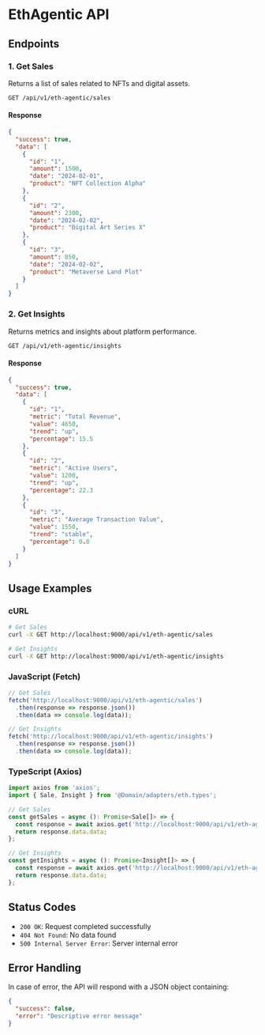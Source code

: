 # EthAgentic API

## Endpoints

### 1. Get Sales

Returns a list of sales related to NFTs and digital assets.

```http
GET /api/v1/eth-agentic/sales
```

#### Response

```json
{
  "success": true,
  "data": [
    {
      "id": "1",
      "amount": 1500,
      "date": "2024-02-01",
      "product": "NFT Collection Alpha"
    },
    {
      "id": "2",
      "amount": 2300,
      "date": "2024-02-02",
      "product": "Digital Art Series X"
    },
    {
      "id": "3",
      "amount": 850,
      "date": "2024-02-02",
      "product": "Metaverse Land Plot"
    }
  ]
}
```

### 2. Get Insights

Returns metrics and insights about platform performance.

```http
GET /api/v1/eth-agentic/insights
```

#### Response

```json
{
  "success": true,
  "data": [
    {
      "id": "1",
      "metric": "Total Revenue",
      "value": 4650,
      "trend": "up",
      "percentage": 15.5
    },
    {
      "id": "2",
      "metric": "Active Users",
      "value": 1200,
      "trend": "up",
      "percentage": 22.3
    },
    {
      "id": "3",
      "metric": "Average Transaction Value",
      "value": 1550,
      "trend": "stable",
      "percentage": 0.8
    }
  ]
}
```

## Usage Examples

### cURL

```bash
# Get Sales
curl -X GET http://localhost:9000/api/v1/eth-agentic/sales

# Get Insights
curl -X GET http://localhost:9000/api/v1/eth-agentic/insights
```

### JavaScript (Fetch)

```javascript
// Get Sales
fetch('http://localhost:9000/api/v1/eth-agentic/sales')
  .then(response => response.json())
  .then(data => console.log(data));

// Get Insights
fetch('http://localhost:9000/api/v1/eth-agentic/insights')
  .then(response => response.json())
  .then(data => console.log(data));
```

### TypeScript (Axios)

```typescript
import axios from 'axios';
import { Sale, Insight } from '@Domain/adapters/eth.types';

// Get Sales
const getSales = async (): Promise<Sale[]> => {
  const response = await axios.get('http://localhost:9000/api/v1/eth-agentic/sales');
  return response.data.data;
};

// Get Insights
const getInsights = async (): Promise<Insight[]> => {
  const response = await axios.get('http://localhost:9000/api/v1/eth-agentic/insights');
  return response.data.data;
};
```

## Status Codes

- `200 OK`: Request completed successfully
- `404 Not Found`: No data found
- `500 Internal Server Error`: Server internal error

## Error Handling

In case of error, the API will respond with a JSON object containing:

```json
{
  "success": false,
  "error": "Descriptive error message"
}